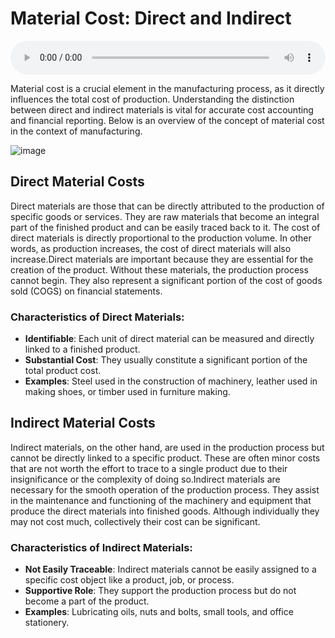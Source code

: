 # Material Cost: Direct and Indirect

<audio controls style="width: 100%;">
  <source src="../../../../../audio/4th_sem/CMA/Unit-2 Material Cost, Labour Cost and Overheads/2.a Material Cost - Direct and Indirect.mp3" type="audio/mpeg">
  Your browser does not support the audio element.
</audio>


Material cost is a crucial element in the manufacturing process, as it directly influences the total cost of production. Understanding the distinction between direct and indirect materials is vital for accurate cost accounting and financial reporting. Below is an overview of the concept of material cost in the context of manufacturing.

![image](https://github.com/Collegehive/Notes/assets/159722383/45aec833-2061-4cb7-aa0e-fb2c5a8fbb95)


## Direct Material Costs

Direct materials are those that can be directly attributed to the production of specific goods or services. They are raw materials that become an integral part of the finished product and can be easily traced back to it. The cost of direct materials is directly proportional to the production volume. In other words, as production increases, the cost of direct materials will also increase.Direct materials are important because they are essential for the creation of the product. Without these materials, the production process cannot begin. They also represent a significant portion of the cost of goods sold (COGS) on financial statements.


### Characteristics of Direct Materials:

- **Identifiable**: Each unit of direct material can be measured and directly linked to a finished product.
- **Substantial Cost**: They usually constitute a significant portion of the total product cost.
- **Examples**: Steel used in the construction of machinery, leather used in making shoes, or timber used in furniture making.




## Indirect Material Costs

Indirect materials, on the other hand, are used in the production process but cannot be directly linked to a specific product. These are often minor costs that are not worth the effort to trace to a single product due to their insignificance or the complexity of doing so.Indirect materials are necessary for the smooth operation of the production process. They assist in the maintenance and functioning of the machinery and equipment that produce the direct materials into finished goods. Although individually they may not cost much, collectively their cost can be significant.


### Characteristics of Indirect Materials:

- **Not Easily Traceable**: Indirect materials cannot be easily assigned to a specific cost object like a product, job, or process.
- **Supportive Role**: They support the production process but do not become a part of the product.
- **Examples**: Lubricating oils, nuts and bolts, small tools, and office stationery.




